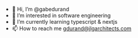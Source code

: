 - 👋 Hi, I’m @gabedurand
- 👀 I’m interested in software engineering
- 🌱 I’m currently learning typescript & nextjs
- 📫 How to reach me gdurand@jlgarchitects.com

<!---
gabedurand/gabedurand is a ✨ special ✨ repository because its `README.md` (this file) appears on your GitHub profile.
You can click the Preview link to take a look at your changes.
--->
